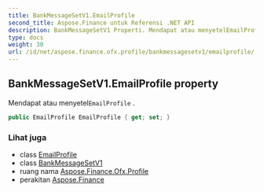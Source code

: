 ```yaml
---
title: BankMessageSetV1.EmailProfile
second_title: Aspose.Finance untuk Referensi .NET API
description: BankMessageSetV1 Properti. Mendapat atau menyetelEmailProfile .
type: docs
weight: 30
url: /id/net/aspose.finance.ofx.profile/bankmessagesetv1/emailprofile/
---
```

## BankMessageSetV1.EmailProfile property

Mendapat atau menyetel`EmailProfile` .

```csharp
public EmailProfile EmailProfile { get; set; }
```

### Lihat juga

* class [EmailProfile](../../emailprofile/)
* class [BankMessageSetV1](../)
* ruang nama [Aspose.Finance.Ofx.Profile](../../bankmessagesetv1/)
* perakitan [Aspose.Finance](../../../)


